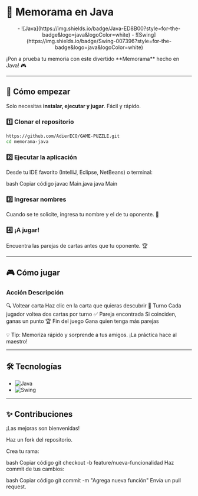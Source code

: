 # 🧠 Memorama en Java

<p align="center">
- ![Java](https://img.shields.io/badge/Java-ED8B00?style=for-the-badge&logo=java&logoColor=white)
- ![Swing](https://img.shields.io/badge/Swing-007396?style=for-the-badge&logo=java&logoColor=white)
</p>
¡Pon a prueba tu memoria con este divertido **Memorama** hecho en Java! 🎮  

---

## 🚀 Cómo empezar

Solo necesitas **instalar, ejecutar y jugar**. Fácil y rápido.  

### 1️⃣ Clonar el repositorio
```bash
https://github.com/AdierECO/GAME-PUZZLE.git
cd memorama-java
```

### 2️⃣ Ejecutar la aplicación
Desde tu IDE favorito (IntelliJ, Eclipse, NetBeans) o terminal:

bash
Copiar código
javac Main.java
java Main
### 3️⃣ Ingresar nombres
Cuando se te solicite, ingresa tu nombre y el de tu oponente. 📝

### 4️⃣ ¡A jugar!
Encuentra las parejas de cartas antes que tu oponente. 🏆

---

## 🎮 Cómo jugar
### Acción	Descripción
🔍 Voltear carta	Haz clic en la carta que quieras descubrir
👫 Turno	Cada jugador voltea dos cartas por turno
✅ Pareja encontrada	Si coinciden, ganas un punto
🏆 Fin del juego	Gana quien tenga más parejas

💡 Tip: Memoriza rápido y sorprende a tus amigos. ¡La práctica hace al maestro!

---


## 🛠️ Tecnologías
- ![Java](https://img.shields.io/badge/Java-ED8B00?style=for-the-badge&logo=java&logoColor=white)
- ![Swing](https://img.shields.io/badge/Swing-007396?style=for-the-badge&logo=java&logoColor=white)

---

## ✨ Contribuciones
¡Las mejoras son bienvenidas!

Haz un fork del repositorio.

Crea tu rama:

bash
Copiar código
git checkout -b feature/nueva-funcionalidad
Haz commit de tus cambios:

bash
Copiar código
git commit -m "Agrega nueva función"
Envía un pull request.
